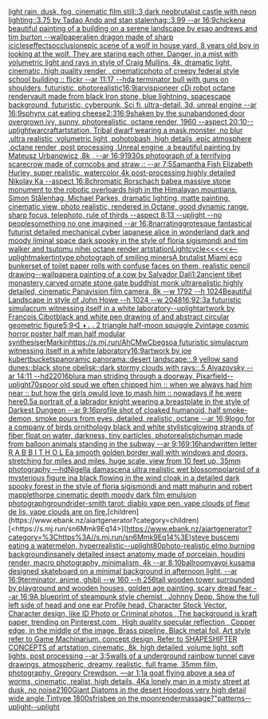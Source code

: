 [light rain, dusk, fog, cinematic film still::3 dark neobrutalist castle with neon lighting::3.75 by Tadao Ando and stan stalenhag::3.99 --ar 16:9](https://www.ebank.nz/aiartgenerator?category=light%20rain%2C%20dusk%2C%20fog%2C%20cinematic%20film%20still%3A%3A3%20dark%20neobrutalist%20castle%20with%20neon%20lighting%3A%3A3.75%20by%20Tadao%20Ando%20and%20stan%20stalenhag%3A%3A3.99%20--ar%2016%3A9)[chicken](https://www.ebank.nz/aiartgenerator?category=chicken)[a beautiful painting of a building on a serene landscape by esao andrews and tim burton --wallpaper](https://www.ebank.nz/aiartgenerator?category=a%20beautiful%20painting%20of%20a%20building%20on%20a%20serene%20landscape%20by%20esao%20andrews%20and%20tim%20burton%20--wallpaper)[alien dragon made of sharp icicles](https://www.ebank.nz/aiartgenerator?category=alien%20dragon%20made%20of%20sharp%20icicles)[effects](https://www.ebank.nz/aiartgenerator?category=effects)[occlusion](https://www.ebank.nz/aiartgenerator?category=occlusion)[epic scene of a wolf in house yard, 8 years old boy in looking at the wolf. They are staring each other. Danger. in a mist with volumetric light and rays in style of Craig Mullins, 4k, dramatic light, cinematic, high quality render , cinematic](https://www.ebank.nz/aiartgenerator?category=epic%20scene%20of%20a%20wolf%20in%20house%20yard%2C%208%20years%20old%20boy%20in%20looking%20at%20the%20wolf.%20They%20are%20staring%20each%20other.%20Danger.%20in%20a%20mist%20with%20volumetric%20light%20and%20rays%20in%20style%20of%20Craig%20Mullins%2C%204k%2C%20dramatic%20light%2C%20cinematic%2C%20high%20quality%20render%20%2C%20cinematic)[photo of creepy federal style school building :: flickr --ar 11:17 --hd](https://www.ebank.nz/aiartgenerator?category=photo%20of%20creepy%20federal%20style%20school%20building%20%3A%3A%20flickr%20--ar%2011%3A17%20--hd)[a terminator bull with guns on shoulders, futuristic, photorealistic](https://www.ebank.nz/aiartgenerator?category=a%20terminator%20bull%20with%20guns%20on%20shoulders%2C%20futuristic%2C%20photorealistic)[16:9](https://www.ebank.nz/aiartgenerator?category=16%3A9)[jarvis](https://www.ebank.nz/aiartgenerator?category=jarvis)[pioneer cDj robot octane render](https://www.ebank.nz/aiartgenerator?category=pioneer%20cDj%20robot%20octane%20render)[vault made from black Iron stone, blue lightning, spacescape background, futuristic, cyberpunk, Sci fi, ultra-detail, 3d, unreal engine --ar 16:9](https://www.ebank.nz/aiartgenerator?category=vault%20made%20from%20black%20Iron%20stone%2C%20blue%20lightning%2C%20spacescape%20background%2C%20futuristic%2C%20cyberpunk%2C%20Sci%20fi%2C%20ultra-detail%2C%203d%2C%20unreal%20engine%20--ar%2016%3A9)[sphynx cat eating cheese](https://www.ebank.nz/aiartgenerator?category=sphynx%20cat%20eating%20cheese)[2:3](https://www.ebank.nz/aiartgenerator?category=2%3A3)[](https://www.ebank.nz/aiartgenerator?category=)[16:9](https://www.ebank.nz/aiartgenerator?category=16%3A9)[shaken by the sun](https://www.ebank.nz/aiartgenerator?category=shaken%20by%20the%20sun)[abandoned door overgrown ivy, sunny, photorealistic, octane render, 1960 --aspect 20:10](https://www.ebank.nz/aiartgenerator?category=abandoned%20door%20overgrown%20ivy%2C%20sunny%2C%20photorealistic%2C%20octane%20render%2C%201960%20--aspect%2020%3A10)[--uplight](https://www.ebank.nz/aiartgenerator?category=--uplight)[warcraft](https://www.ebank.nz/aiartgenerator?category=warcraft)[artstation, Tribal dwarf wearing a mask,monster ,no blur ,ultra realistic ,volumetric light ,pohotobash ,high details ,epic atmosphere ,octane render ,post processing ,Unreal engine ,a beautiful painting by Mateusz Urbanowicz ,8k , --ar 16:9](https://www.ebank.nz/aiartgenerator?category=artstation%2C%20Tribal%20dwarf%20wearing%20a%20mask%2Cmonster%20%2Cno%20blur%20%2Cultra%20realistic%20%2Cvolumetric%20light%20%2Cpohotobash%20%2Chigh%20details%20%2Cepic%20atmosphere%20%2Coctane%20render%20%2Cpost%20processing%20%2CUnreal%20engine%20%2Ca%20beautiful%20painting%20by%20Mateusz%20Urbanowicz%20%2C8k%20%2C%20--ar%2016%3A9)[1930s photograph of a terrifying scarecrow made of corncobs and straw :: --ar 7:5](https://www.ebank.nz/aiartgenerator?category=1930s%20photograph%20of%20a%20terrifying%20scarecrow%20made%20of%20corncobs%20and%20straw%20%3A%3A%20--ar%207%3A5)[Samantha Fish Elizabeth Hurley, super realistic, watercolor 4k post-processing highly detailed Nikolay Ka --aspect 16:8](https://www.ebank.nz/aiartgenerator?category=Samantha%20Fish%20Elizabeth%20Hurley%2C%20super%20realistic%2C%20watercolor%204k%20post-processing%20highly%20detailed%20Nikolay%20Ka%20--aspect%2016%3A8)[chromatic Rorschach babe](https://www.ebank.nz/aiartgenerator?category=chromatic%20Rorschach%20babe)[a massive stone monument to the robotic overloards high in the Himalayan mountians, Simon Stålenhag, Michael Parkes, dramatic lighting, matte painting, cinematic view, photo realistic, rendered in Octane, good dynamic range, sharp focus, telephoto, rule of thirds --aspect 8:13 --uplight --no people](https://www.ebank.nz/aiartgenerator?category=a%20massive%20stone%20monument%20to%20the%20robotic%20overloards%20high%20in%20the%20Himalayan%20mountians%2C%20Simon%20St%C3%A5lenhag%2C%20Michael%20Parkes%2C%20dramatic%20lighting%2C%20matte%20painting%2C%20cinematic%20view%2C%20photo%20realistic%2C%20rendered%20in%20Octane%2C%20good%20dynamic%20range%2C%20sharp%20focus%2C%20telephoto%2C%20rule%20of%20thirds%20--aspect%208%3A13%20--uplight%20--no%20people)[something no one imagined --ar 16:8](https://www.ebank.nz/aiartgenerator?category=something%20no%20one%20imagined%20--ar%2016%3A8)[narrating](https://www.ebank.nz/aiartgenerator?category=narrating)[grotesque fantastical futurist detailed mechanical cyber japanese alice in wonderland dark and moody liminal space dark spooky in the style of floria sigismondi and tim walker and tsutomu nihei octane render artstation](https://www.ebank.nz/aiartgenerator?category=grotesque%20fantastical%20futurist%20detailed%20mechanical%20cyber%20japanese%20alice%20in%20wonderland%20dark%20and%20moody%20liminal%20space%20dark%20spooky%20in%20the%20style%20of%20floria%20sigismondi%20and%20tim%20walker%20and%20tsutomu%20nihei%20octane%20render%20artstation)[Lightcycle](https://www.ebank.nz/aiartgenerator?category=Lightcycle)[<<<<<<--uplight](https://www.ebank.nz/aiartgenerator?category=%3C%3C%3C%3C%3C%3C--uplight)[maker](https://www.ebank.nz/aiartgenerator?category=maker)[tintype photograph of smiling miners](https://www.ebank.nz/aiartgenerator?category=tintype%20photograph%20of%20smiling%20miners)[A brutalist Miami eco bunker](https://www.ebank.nz/aiartgenerator?category=A%20brutalist%20Miami%20eco%20bunker)[set of toilet paper rolls with confuse faces on them, realistic pencil drawing](https://www.ebank.nz/aiartgenerator?category=set%20of%20toilet%20paper%20rolls%20with%20confuse%20faces%20on%20them%2C%20realistic%20pencil%20drawing)[--wallpaper](https://www.ebank.nz/aiartgenerator?category=--wallpaper)[a painting of a cow by Salvador Dali](https://www.ebank.nz/aiartgenerator?category=a%20painting%20of%20a%20cow%20by%20Salvador%20Dali)[1:2](https://www.ebank.nz/aiartgenerator?category=1%3A2)[ancient tibet monastery  carved ornate stone gate buddhist monk  ultrarealistic highly detailed, cinematic Panavision film camera, 8k --w 1792 --h 1024](https://www.ebank.nz/aiartgenerator?category=ancient%20tibet%20monastery%20%20carved%20ornate%20stone%20gate%20buddhist%20monk%20%20ultrarealistic%20highly%20detailed%2C%20cinematic%20Panavision%20film%20camera%2C%208k%20--w%201792%20--h%201024)[Beautiful Landscape in style of John Howe --h 1024 --w 2048](https://www.ebank.nz/aiartgenerator?category=Beautiful%20Landscape%20in%20style%20of%20John%20Howe%20--h%201024%20--w%202048)[16:9](https://www.ebank.nz/aiartgenerator?category=16%3A9)[2:3](https://www.ebank.nz/aiartgenerator?category=2%3A3)[a futuristic simulacrum witnessing itself in a white laboratory](https://www.ebank.nz/aiartgenerator?category=a%20futuristic%20simulacrum%20witnessing%20itself%20in%20a%20white%20laboratory)[--uplight](https://www.ebank.nz/aiartgenerator?category=--uplight)[artwork by François Cibot](https://www.ebank.nz/aiartgenerator?category=artwork%20by%20Fran%C3%A7ois%20Cibot)[black and white pen drawing of and abstract circular geometric figure](https://www.ebank.nz/aiartgenerator?category=black%20and%20white%20pen%20drawing%20of%20and%20abstract%20circular%20geometric%20figure)[5:9](https://www.ebank.nz/aiartgenerator?category=5%3A9)[◁ ◑ ◡ 2  triangle half-moon squiggle 2](https://www.ebank.nz/aiartgenerator?category=%E2%97%81%20%E2%97%91%20%E2%97%A1%202%20%20triangle%20half-moon%20squiggle%202)[vintage cosmic horror poster half man half modular synthesiser](https://www.ebank.nz/aiartgenerator?category=vintage%20cosmic%20horror%20poster%20half%20man%20half%20modular%20synthesiser)[Markin](https://www.ebank.nz/aiartgenerator?category=Markin)[<https://s.mj.run/AhCMwCbegso>](https://www.ebank.nz/aiartgenerator?category=%3Chttps%3A//s.mj.run/AhCMwCbegso%3E)[a futuristic simulacrum witnessing itself in a white laboratory](https://www.ebank.nz/aiartgenerator?category=a%20futuristic%20simulacrum%20witnessing%20itself%20in%20a%20white%20laboratory)[16:9](https://www.ebank.nz/aiartgenerator?category=16%3A9)[artwork by joe kubert](https://www.ebank.nz/aiartgenerator?category=artwork%20by%20joe%20kubert)[buckets](https://www.ebank.nz/aiartgenerator?category=buckets)[panoramic panorama::desert landscape::.9 yellow sand dunes::black stone obelisk::dark stormy clouds with rays::.5 Aivazovsky --ar 14:11 --hd](https://www.ebank.nz/aiartgenerator?category=panoramic%20panorama%3A%3Adesert%20landscape%3A%3A.9%20yellow%20sand%20dunes%3A%3Ablack%20stone%20obelisk%3A%3Adark%20stormy%20clouds%20with%20rays%3A%3A.5%20Aivazovsky%20--ar%2014%3A11%20--hd)[22016](https://www.ebank.nz/aiartgenerator?category=22016)[blur](https://www.ebank.nz/aiartgenerator?category=blur)[a man striding through a doorway, Pixar](https://www.ebank.nz/aiartgenerator?category=a%20man%20striding%20through%20a%20doorway%2C%20Pixar)[field](https://www.ebank.nz/aiartgenerator?category=field)[--uplight](https://www.ebank.nz/aiartgenerator?category=--uplight)[70s](https://www.ebank.nz/aiartgenerator?category=70s)[poor old spud we often chipped him :: when we always had him near :: but how the girls owuld love to mash him :: nowadays if he were here](https://www.ebank.nz/aiartgenerator?category=poor%20old%20spud%20we%20often%20chipped%20him%20%3A%3A%20when%20we%20always%20had%20him%20near%20%3A%3A%20but%20how%20the%20girls%20owuld%20love%20to%20mash%20him%20%3A%3A%20nowadays%20if%20he%20were%20here)[0.5](https://www.ebank.nz/aiartgenerator?category=0.5)[a portrait of a labrador knight wearing a breastplate in the style of Darkest Dungeon --ar 9:16](https://www.ebank.nz/aiartgenerator?category=a%20portrait%20of%20a%20labrador%20knight%20wearing%20a%20breastplate%20in%20the%20style%20of%20Darkest%20Dungeon%20--ar%209%3A16)[profile shot of cloaked humanoid, half smoke-demon, smoke pours from eyes, detailed, realistic, octane --ar 16:9](https://www.ebank.nz/aiartgenerator?category=profile%20shot%20of%20cloaked%20humanoid%2C%20half%20smoke-demon%2C%20smoke%20pours%20from%20eyes%2C%20detailed%2C%20realistic%2C%20octane%20--ar%2016%3A9)[logo for a company of birds ornithology black and white stylistic](https://www.ebank.nz/aiartgenerator?category=logo%20for%20a%20company%20of%20birds%20ornithology%20black%20and%20white%20stylistic)[glowing strands of fiber float on water, darkness, tiny particles, photorealistic](https://www.ebank.nz/aiartgenerator?category=glowing%20strands%20of%20fiber%20float%20on%20water%2C%20darkness%2C%20tiny%20particles%2C%20photorealistic)[human made from balloon animals standing in the subway  --ar 9:16](https://www.ebank.nz/aiartgenerator?category=human%20made%20from%20balloon%20animals%20standing%20in%20the%20subway%20%20--ar%209%3A16)[9:16](https://www.ebank.nz/aiartgenerator?category=9%3A16)[handwritten letter R A B B I T H O L E](https://www.ebank.nz/aiartgenerator?category=handwritten%20letter%20R%20A%20B%20B%20I%20T%20H%20O%20L%20E)[a smooth golden border wall with windows and doors, stretching for miles and miles, huge scale, view from 10 feet up, 35mm photography —hd](https://www.ebank.nz/aiartgenerator?category=a%20smooth%20golden%20border%20wall%20with%20windows%20and%20doors%2C%20stretching%20for%20miles%20and%20miles%2C%20huge%20scale%2C%20view%20from%2010%20feet%20up%2C%2035mm%20photography%20%E2%80%94hd)[Nigella damascena ultra realistic wet blossom](https://www.ebank.nz/aiartgenerator?category=Nigella%20damascena%20ultra%20realistic%20wet%20blossom)[polaroid of a mysterious figure ina black flowing in the wind cloak in a detailed dark spooky forest in the style of floria sigismondi and matt mahurin and robert mapplethorpe cinematic depth moody dark film emulsion photograph](https://www.ebank.nz/aiartgenerator?category=polaroid%20of%20a%20mysterious%20figure%20ina%20black%20flowing%20in%20the%20wind%20cloak%20in%20a%20detailed%20dark%20spooky%20forest%20in%20the%20style%20of%20floria%20sigismondi%20and%20matt%20mahurin%20and%20robert%20mapplethorpe%20cinematic%20depth%20moody%20dark%20film%20emulsion%20photograph)[ground](https://www.ebank.nz/aiartgenerator?category=ground)[rider-smith tarot: diablo vape pen. vape clouds of fleur de lis, vape clouds are on fire.](https://www.ebank.nz/aiartgenerator?category=rider-smith%20tarot%3A%20diablo%20vape%20pen.%20vape%20clouds%20of%20fleur%20de%20lis%2C%20vape%20clouds%20are%20on%20fire.)[children](https://www.ebank.nz/aiartgenerator?category=children)[<https://s.mj.run/sn6Mmk9Eq14>](https://www.ebank.nz/aiartgenerator?category=%3Chttps%3A//s.mj.run/sn6Mmk9Eq14%3E)[steve buscemi eating a watermelon, hyperrealistic](https://www.ebank.nz/aiartgenerator?category=steve%20buscemi%20eating%20a%20watermelon%2C%20hyperrealistic)[--uplight](https://www.ebank.nz/aiartgenerator?category=--uplight)[80](https://www.ebank.nz/aiartgenerator?category=80)[photo-realistic elmo burning background](https://www.ebank.nz/aiartgenerator?category=photo-realistic%20elmo%20burning%20background)[insanely detailed insect anatomy made of porcelain, houdini render, macro photography,  minimalism, 4k --ar 8:10](https://www.ebank.nz/aiartgenerator?category=insanely%20detailed%20insect%20anatomy%20made%20of%20porcelain%2C%20houdini%20render%2C%20macro%20photography%2C%20%20minimalism%2C%204k%20--ar%208%3A10)[ball](https://www.ebank.nz/aiartgenerator?category=ball)[room](https://www.ebank.nz/aiartgenerator?category=room)[yayoi kusama designed skateboard on a minimal background in afternoon light, --ar 16:9](https://www.ebank.nz/aiartgenerator?category=yayoi%20kusama%20designed%20skateboard%20on%20a%20minimal%20background%20in%20afternoon%20light%2C%20--ar%2016%3A9)[terminator, anime, ghibli --w 160 --h 256](https://www.ebank.nz/aiartgenerator?category=terminator%2C%20anime%2C%20ghibli%20--w%20160%20--h%20256)[tall wooden tower surrounded by playground and wooden houses, golden age painting, scary dread fear --ar 16:9](https://www.ebank.nz/aiartgenerator?category=tall%20wooden%20tower%20surrounded%20by%20playground%20and%20wooden%20houses%2C%20golden%20age%20painting%2C%20scary%20dread%20fear%20--ar%2016%3A9)[A blueprint of steampunk style chemist , Johnny Depp,  Show the full left side of head and one ear Profile head,  Character Stock Vector, Character design, like ID Photo or Criminal photos , The background is kraft paper,  trending on Pinterest.com  , High quality specular reflection ,  Copper  edge, in the middle of the image, Brass pipeline,  Black metal foil,  Art style refer to Game Machinarium.  concept design, Refer to SHAPESHIFTER CONCEPTS  of artstation, cinematic,  8k, high detailed,  volume light,  soft lights,  post processing    --ar 3:5](https://www.ebank.nz/aiartgenerator?category=A%20blueprint%20of%20steampunk%20style%20chemist%20%2C%20Johnny%20Depp%2C%20%20Show%20the%20full%20left%20side%20of%20head%20and%20one%20ear%20Profile%20head%2C%20%20Character%20Stock%20Vector%2C%20Character%20design%2C%20like%20ID%20Photo%20or%20Criminal%20photos%20%2C%20The%20background%20is%20kraft%20paper%2C%20%20trending%20on%20Pinterest.com%20%20%2C%20High%20quality%20specular%20reflection%20%2C%20%20Copper%20%20edge%2C%20in%20the%20middle%20of%20the%20image%2C%20Brass%20pipeline%2C%20%20Black%20metal%20foil%2C%20%20Art%20style%20refer%20to%20Game%20Machinarium.%20%20concept%20design%2C%20Refer%20to%20SHAPESHIFTER%20CONCEPTS%20%20of%20artstation%2C%20cinematic%2C%20%208k%2C%20high%20detailed%2C%20%20volume%20light%2C%20%20soft%20lights%2C%20%20post%20processing%20%20%20%20--ar%203%3A5)[walls of a underground rainbow tunnel cave drawings, atmospheric, dreamy, realistic, full frame, 35mm film, photography, Gregory Crewdson, —ar 1:1](https://www.ebank.nz/aiartgenerator?category=walls%20of%20a%20underground%20rainbow%20tunnel%20cave%20drawings%2C%20atmospheric%2C%20dreamy%2C%20realistic%2C%20full%20frame%2C%2035mm%20film%2C%20photography%2C%20Gregory%20Crewdson%2C%20%E2%80%94ar%201%3A1)[a goat flying above a sea of worms, cinematic, realist, high details, 4K](https://www.ebank.nz/aiartgenerator?category=a%20goat%20flying%20above%20a%20sea%20of%20worms%2C%20cinematic%2C%20realist%2C%20high%20details%2C%204K)[a lonely man in a misty street at dusk, no noise](https://www.ebank.nz/aiartgenerator?category=a%20lonely%20man%20in%20a%20misty%20street%20at%20dusk%2C%20no%20noise)[2160](https://www.ebank.nz/aiartgenerator?category=2160)[Giant Diatoms in the desert Hoodoos  very high detail wide angle Tintype 1800s](https://www.ebank.nz/aiartgenerator?category=Giant%20Diatoms%20in%20the%20desert%20Hoodoos%20%20very%20high%20detail%20wide%20angle%20Tintype%201800s)[frisbee on the moon](https://www.ebank.nz/aiartgenerator?category=frisbee%20on%20the%20moon)[render](https://www.ebank.nz/aiartgenerator?category=render)[massage?"](https://www.ebank.nz/aiartgenerator?category=massage%3F%22)[patterns](https://www.ebank.nz/aiartgenerator?category=patterns)[--uplight](https://www.ebank.nz/aiartgenerator?category=--uplight)[--uplight](https://www.ebank.nz/aiartgenerator?category=--uplight)